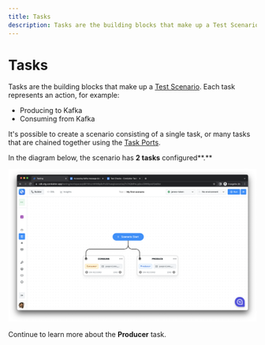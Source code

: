 ```yaml
---
title: Tasks
description: Tasks are the building blocks that make up a Test Scenario.
---
```


# Tasks

Tasks are the building blocks that make up a [Test Scenario](../test-scenarios). Each task represents an action, for example:

- Producing to Kafka
- Consuming from Kafka

It's possible to create a scenario consisting of a single task, or many tasks that are chained together using the [Task Ports](task-ports).

In the diagram below, the scenario has **2 tasks** configured**.**&#x20;

![](<../../../assets/image (122).png>)

Continue to learn more about the **Producer** task.
